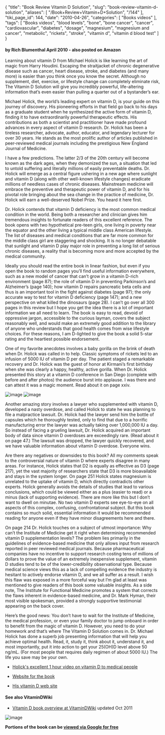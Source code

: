 {
    "title": "Book Review Vitamin D Solution",
    "slug": "book-review-vitamin-d-solution",
    "aliases": [
        "/Book+Review+Vitamin+D+Solution",
        "/144"
    ],
    "tiki_page_id": 144,
    "date": "2010-04-26",
    "categories": [
        "Books videos"
    ],
    "tags": [
        "Books videos",
        "blood levels",
        "bone",
        "bone cancer",
        "cancer",
        "cardiovascular",
        "diabetes",
        "dosage",
        "magnesium",
        "magnesium and cancer",
        "metabolic",
        "rickets",
        "stroke",
        "vitamin d",
        "vitamin d blood test"
    ]
}


#### by Rich Blumenthal  April 2010 -  also posted on Amazon

Learning about vitamin D from Michael Holick is like learning the art of magic from Harry Houdini. Escaping the straitjacket of chronic degenerative disease such as cancer, heart disease, stroke, and diabetes (and many more) is easier than you think once you know the secret. Although no supplement, diet, exercise, or lifestyle change can completely eliminate risk, The Vitamin D Solution will give you incredibly powerful, life-altering information that’s even easier than pulling a quarter out of a bystander’s ear.

Michael Holick, the world’s leading expert on vitamin D, is your guide on this journey of discovery. His pioneering efforts in that field go back to his days as a graduate student when he synthesized the active form of vitamin D, finding it to have extraordinarily powerful therapeutic effects. His contributions as both a scientist and practitioner have made profound advances in every aspect of vitamin D research. Dr. Holick has been a tireless researcher, advocate, author, educator, and legendary lecturer for over 30 years. He stands as the most prolific author of articles published in peer-reviewed medical journals including the prestigious New England Journal of Medicine.

I have a few predictions.  The latter 2/3 of the 20th century will become known as the dark ages, when they demonized the sun, a situation that led to untold suffering and literally millions of easily preventable deaths. Dr. Holick will emerge as a central figure ushering in a new age where sunlight and vitamin D (along with other well-known lifestyle changes) eradicate millions of needless cases of chronic diseases.  Mainstream medicine will embrace the preventive and therapeutic power of vitamin D, and for his pivotal role bringing about the sea change in the practice of medicine, Dr. Holick will earn a well-deserved Nobel Prize. You heard it here first. 

Dr. Holick contends that vitamin D deficiency is the most common medical condition in the world. Being both a researcher and clinician gives him tremendous insights to fortunate readers of this excellent reference. The book opens with two hypothetical pre-teen girls, one living in poverty near the equator and the other living a typical middle class American lifestyle. The list of diseases and medical conditions that are far more common for the middle class girl are staggering and shocking. It is no longer debatable that sunlight and vitamin D play major role in preventing a long list of serious chronic diseases, a reality that is becoming more and more accepted by the medical community.

Ideally you should read the entire book in linear fashion, but even if you open the book to random pages you’ll find useful information everywhere, such as a new model of cancer that can’t grow in a vitamin D-rich environment (page 87); the role of vitamin D in preventing Parkinson’s and Alzheimer’s (page 140); how vitamin D repairs pancreatic beta cells and thus is an important tool in the fight against diabetes (page 97); the only accurate way to test for vitamin D deficiency (page 147); and a new perspective on what killed the dinosaurs (page 28).  I can’t go over all 300 pages in this review but I hope you get the idea there is a lot of important information we all need to learn. The book is easy to read, devoid of oppressive jargon, accessible to the curious layman, covers the subject reasonably well, and would make an extremely good addition to the library of anyone who understands that good health comes from wise lifestyle choices. For these reasons, I am D-lighted to give the book a solid 5-star rating and the heartiest possible endorsement.

One of my favorite anecdotes involves a baby gorilla on the brink of death when Dr. Holick was called in to help. Classic symptoms of rickets led to an infusion of 5000 IU of vitamin D per day. The patient staged a remarkable recovery and Dr. Holick was the guest of honor at Kirmani’s first birthday when she was clearly a happy, healthy, active gorilla. When Dr. Holick presented this story at a vitamin D conference in San Diego (complete with before and after photos) the audience burst into applause. I was there and can attest it was a magic moment. Read about it on page xxiv.

<img src="https://d378j1rmrlek7x.cloudfront.net/attachments/gif/gorilla-1-real-player.gif" alt="image">
<img src="https://d378j1rmrlek7x.cloudfront.net/attachments/gif/gorilla-2-real-player.gif" alt="image">

Another amazing story involves a lawyer who supplemented with vitamin D, developed a nasty overdose, and called Holick to state he was planning to file a malpractice lawsuit. Dr. Holick had the lawyer send him the bottle of capsules which he thoroughly tested, only to find that due to a horrific manufacturing error the lawyer was actually taking over 1,000,000 IU a day. So instead of facing a grueling lawsuit, Dr. Holick acquired an important body of data since vitamin D overdoses are exceedingly rare. (Read about it on page 47.)  The lawsuit was dropped, the lawyer quickly recovered, and we have valuable information about vitamin D overdose. Everyone wins.

Are there any negatives or downsides to this book? All my comments speak to the controversial nature of vitamin D where experts disagree in many areas. For instance, Holick states that D2 is equally as effective as D3 (page 217), yet the vast majority of researchers state that D3 is more bioavailable and stays in the system longer.  On page 251 Holick states magnesium is unrelated to the uptake of vitamin D, which directly contradicts other experts. Holick generally avoids the details of studies that lead to various conclusions, which could be viewed either as a plus (easier to read) or a minus (lack of supporting evidence). There are more like this but I don’t want to dwell on minutae. No two vitamin D experts see eye-to-eye on all aspects of this complex, confusing, confrontational subject. But this book contains so much solid, essential information it would be recommended reading for anyone even if they have minor disagreements here and there.

On page 214 Dr. Holick touches on a subject of utmost importance: Why can’t the Institute of Medicine get it right when determining recommended vitamin D supplementation levels? The problem lies primarily in the guidelines of evidence-based medicine that only allows input from research reported in peer reviewed medical journals. Because pharmaceutical companies have no incentive to support research costing tens of millions of dollars to prove the value of an extremely inexpensive supplement, vitamin D studies tend to be of the lower-credibility observational type.  Because medical science views this as a lack of compelling evidence the industry is hesitant to actively endorse vitamin D, and we all suffer as a result. I wish this flaw was exposed in a more forceful way but I’m glad at least was mentioned to give readers of this book some valuable insights. As a side note, The Institute for Functional Medicine promotes a system that corrects the flaws inherent in evidence-based medicine, and Dr. Mark Hyman, their most visible spokesman, provided a strongly supportive testimonial appearing on the back cover.

Here’s the good news: You don’t have to wait for the Institute of Medicine, the medical profession, or even your family doctor to jump onboard in order to benefit from the magic of vitamin D. However, you need to do your homework and that’s where The Vitamin D Solution comes in. Dr. Michael Holick has done a superb job presenting information that will help you achieve optimal health.  Read, it, study it, think about it, understand it, and most importantly, put it into action to get your 25(OH)D level above 50 ng/mL. (For most people that requires daily regimen of about 5000 IU.)  The life you save may be your own.

* [Holick's excellent 1 hour video on vitamin D to medical people](http://www.youtube.com/watch?v=Cq1t9WqOD-0)

* [Website for the book](http://www.drholicksdsolution.com)

* [His vitamin D web site](http://www.vitamindhealth.org)

#### See also VitaminDWiki

* [Vitamin D book overview at VitaminDWiki](/tags/vitamin-d-book-overview-at-vitamindwiki.html) updated Oct 2011

<img src="https://d378j1rmrlek7x.cloudfront.net/attachments/gif/solutions-book.gif" alt="image">

 **Portions of the book can be [viewed via Google for free](https://books.google.com/books?id=P4xbcP19H0AC&printsec=frontcover&dq=%22vitamin+d%22&hl=en&sa=X&ved=0ahUKEwjShdjV9szXAhVS0WMKHT5ZAigQ6AEIPjAE#v=onepage&q=%22vitamin%20d%22&f=false)**
